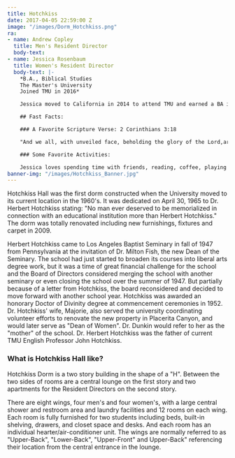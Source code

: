 ```yaml
---
title: Hotchkiss
date: 2017-04-05 22:59:00 Z
image: "/images/Dorm_Hotchkiss.png"
ra:
- name: Andrew Copley
  title: Men's Resident Director
  body-text: 
- name: Jessica Rosenbaum
  title: Women's Resident Director
  body-text: |-
    *B.A., Biblical Studies
    The Master's University
    Joined TMU in 2016*

    Jessica moved to California in 2014 to attend TMU and earned a BA in Biblical Counseling in May of 2016. She moved from Cleveland, OH where she was (and still is) a proud Clevelander and dedicated sports fan. She lived in Hotchkiss as a student and is blessed and humbled to be back as its Resident Director. She has a passion for God’s Word and a desire to help other’s apply it to their lives, especially those who are going through trials. She has seen the Lord’s faithfulness in her life time and time again, most prominently in allowing her to be a student, and now an employee of TMU. Her life was significantly shaped by the older woman in her life when she was 18, and she’s beyond excited to minister to the women in Hotchkiss.

    ## Fast Facts:

    ### A Favorite Scripture Verse: 2 Corinthians 3:18

    "And we all, with unveiled face, beholding the glory of the Lord,are being transformed into the same image from one degree of glory to another. For this comes from the Lord who is the Spirit."

    ### Some Favorite Activities:

    Jessica loves spending time with friends, reading, coffee, playing softball or basketball, and watching Netflix (unashamedly).
banner-img: "/images/Hotchkiss_Banner.jpg"
---
```


Hotchkiss Hall was the first dorm constructed when the University moved to its current location in the 1960's. It was dedicated on April 30, 1965 to Dr. Herbert Hotchkiss stating: "No man ever deserved to be memorialized in connection with an educational institution more than Herbert Hotchkiss." The dorm was totally renovated including new furnishings, fixtures and carpet in 2009.

Herbert Hotchkiss came to Los Angeles Baptist Seminary in fall of 1947 from Pennsylvania at the invitation of Dr. Milton Fish, the new Dean of the Seminary. The school had just started to broaden its courses into liberal arts degree work, but it was a time of great financial challenge for the school and the Board of Directors considered merging the school with another seminary or even closing the school over the summer of 1947. But partially because of a letter from Hotchkiss, the board reconsidered and decided to move forward with another school year. Hotchkiss was awarded an honorary Doctor of Divinity degree at commencement ceremonies in 1952. Dr. Hotchkiss' wife, Majorie, also served the university coordinating volunteer efforts to renovate the new property in Placerita Canyon, and would later serve as "Dean of Women". Dr. Dunkin would refer to her as the "mother" of the school. Dr. Herbert Hotchkiss was the father of current TMU English Professor John Hotchkiss.

### What is Hotchkiss Hall like?

Hotchkiss Dorm is a two story building in the shape of a "H". Between the two sides of rooms are a central lounge on the first story and two apartments for the Resident Directors on the second story.

There are eight wings, four men's and four women's, with a large central shower and restroom area and laundry facilities and 12 rooms on each wing. Each room is fully furnished for two students including beds, built-in shelving, drawers, and closet space and desks. And each room has an individual hearter/air-conditioner unit. The wings are normally referred to as "Upper-Back", "Lower-Back", "Upper-Front" and Upper-Back" referencing their location from the central entrance in the lounge.